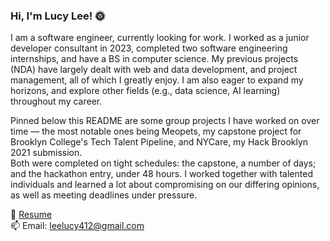 ### Hi, I'm Lucy Lee! 🌞

<!--
**lucylee-412/lucylee-412** is a ✨ _special_ ✨ repository because its `README.md` (this file) appears on your GitHub profile.

Here are some ideas to get you started:

- 🔭 I’m currently working on ...
- 🌱 I’m currently learning ...
- 👯 I’m looking to collaborate on ...
- 🤔 I’m looking for help with ...
- 💬 Ask me about ...
- 📫 How to reach me: ...
- 😄 Pronouns: ...
- ⚡ Fun fact: ...
-->

I am a software engineer, currently looking for work. I worked as a junior developer consultant in 2023, completed two software engineering internships, and have a BS in computer science.
My previous projects (NDA) have largely dealt with web and data development, and project management, all of which I greatly enjoy. I am also eager to expand my horizons, and explore other fields (e.g., data science, AI learning) throughout my career.  
  
Pinned below this README are some group projects I have worked on over time — the most notable ones being Meopets, my capstone project for Brooklyn College's Tech Talent Pipeline, and NYCare, my Hack Brooklyn 2021 submission.  
Both were completed on tight schedules: the capstone, a number of days; and the hackathon entry, under 48 hours.  I worked together with talented individuals and learned a lot about compromising on our differing opinions, as well as meeting deadlines under pressure.  


📝 [Resume](https://i.imgur.com/fuB68Be.png)  
📫 Email: leelucy412@gmail.com  
